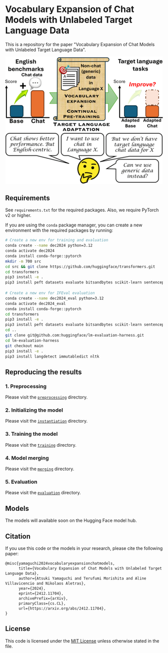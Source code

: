 Vocabulary Expansion of Chat Models with Unlabeled Target Language Data
===

This is a repository for the paper "Vocabulary Expansion of Chat Models with Unlabeled Target Language Data".

![motivation](motivation.png)

## Requirements
See `requirements.txt` for the required packages. Also, we require PyTorch v2 or higher.

If you are using the `conda` package manager, you can create a new environment with the required packages by running:
```bash
# Create a new env for training and evaluation
conda create --name dec2024 python=3.12
conda activate dec2024
conda install conda-forge::pytorch
mkdir -m 700 src
cd src && git clone https://github.com/huggingface/transformers.git
cd transformers
pip3 install -e .
pip3 install peft datasets evaluate bitsandbytes scikit-learn sentencepiece huggingface-hub tqdm pyarrow protobuf tiktoken lighteval

# Create a new env for IFEval evaluation
conda create --name dec2024_eval python=3.12
conda activate dec2024_eval
conda install conda-forge::pytorch
cd transformers
pip3 install -e .
pip3 install peft datasets evaluate bitsandbytes scikit-learn sentencepiece huggingface-hub tqdm pyarrow protobuf tiktoken
cd ..
git clone git@github.com:huggingface/lm-evaluation-harness.git
cd lm-evaluation-harness
git checkout main
pip3 install -e .
pip3 install langdetect immutabledict nltk
```

## Reproducing the results
### 1. Preprocessing
Please visit the [`preprocessing`](./preprocessing/README.md) directory.

### 2. Initializing the model
Please visit the [`instantiation`](./instantiation/README.md) directory.

### 3. Training the model
Please visit the [`training`](./training/README.md) directory.

### 4. Model merging
Please visit the [`merging`](./merging/README.md) directory.

### 5. Evaluation
Please visit the [`evaluation`](./evaluation/README.md) directory.


## Models
The models will available soon on the Hugging Face model hub.


## Citation
If you use this code or the models in your research, please cite the following paper:
```
@misc{yamaguchi2024vocabularyexpansionchatmodels,
      title={Vocabulary Expansion of Chat Models with Unlabeled Target Language Data}, 
      author={Atsuki Yamaguchi and Terufumi Morishita and Aline Villavicencio and Nikolaos Aletras},
      year={2024},
      eprint={2412.11704},
      archivePrefix={arXiv},
      primaryClass={cs.CL},
      url={https://arxiv.org/abs/2412.11704}, 
}
```

## License
This code is licensed under the [MIT License](./LICENSE) unless otherwise stated in the file.

